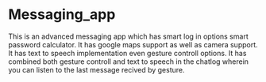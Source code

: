 # Messaging_app
This is an advanced messaging app which has smart log in options smart password calculator. It has google maps support as well as camera support.
It has text to speech implementation even gesture controll options.
It has combined both gesture controll and text to speech in the chatlog wherein you can listen to the last message recived by gesture.
